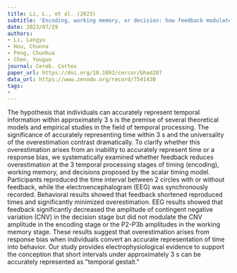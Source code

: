 ```yaml
---
title: Li, L., et al. (2023)
subtitle: 'Encoding, working memory, or decision: how feedback modulates time perception'
date: 2023/07/29
authors:
- Li, Langyu
- Hou, Chunna
- Peng, Chunhua
- Chen, Youguo
journal: Cereb. Cortex
paper_url: https://doi.org/10.1093/cercor/bhad287
data_url: https://www.zenodo.org/record/7541430
tags:
- 
---
```


The hypothesis that individuals can accurately represent temporal information within approximately 3 s is the premise of several theoretical models and empirical studies in the field of temporal processing. The significance of accurately representing time within 3 s and the universality of the overestimation contrast dramatically. To clarify whether this overestimation arises from an inability to accurately represent time or a response bias, we systematically examined whether feedback reduces overestimation at the 3 temporal processing stages of timing (encoding), working memory, and decisions proposed by the scalar timing model. Participants reproduced the time interval between 2 circles with or without feedback, while the electroencephalogram (EEG) was synchronously recorded. Behavioral results showed that feedback shortened reproduced times and significantly minimized overestimation. EEG results showed that feedback significantly decreased the amplitude of contingent negative variation (CNV) in the decision stage but did not modulate the CNV amplitude in the encoding stage or the P2-P3b amplitudes in the working memory stage. These results suggest that overestimation arises from response bias when individuals convert an accurate representation of time into behavior. Our study provides electrophysiological evidence to support the conception that short intervals under approximately 3 s can be accurately represented as "temporal gestalt."
